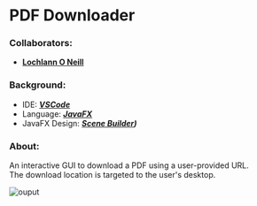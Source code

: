 <!--https://github.com/darsaveli/Readme-Markdown-Syntax-->

# PDF Downloader
### Collaborators:
* **[Lochlann O Neill](https://github.com/lochlannoneill)**

### Background:
* IDE: ***[VSCode](https://code.visualstudio.com/)***  
* Language: ***[JavaFX](https://openjfx.io/)***  
* JavaFX Design: ***[Scene Builder](https://gluonhq.com/products/scene-builder/))***  

### About:
An interactive GUI to download a PDF using a user-provided URL.  
The download location is targeted to the user's desktop.  

![ouput](https://github.com/lochlannoneill/PDF-Downloader-GUI/blob/main/src/resources/output.PNG?raw=true)

